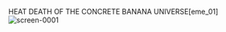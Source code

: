 HEAT DEATH OF THE CONCRETE BANANA UNIVERSE[eme_01]
![screen-0001](https://user-images.githubusercontent.com/55522045/137603439-70ba75f8-76fb-4b35-a11c-61288ff7569c.jpg)

